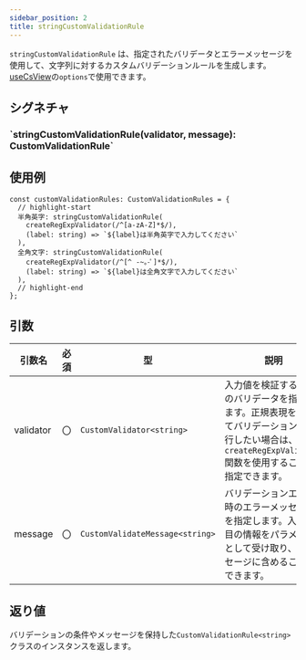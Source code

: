 ```yaml
---
sidebar_position: 2
title: stringCustomValidationRule
---
```


`stringCustomValidationRule` は、指定されたバリデータとエラーメッセージを使用して、文字列に対するカスタムバリデーションルールを生成します。[useCsView](../screen-define/useCsView.md)の`options`で使用できます。

## シグネチャ

<h3>`stringCustomValidationRule(validator, message): CustomValidationRule<string>`</h3>

## 使用例

```tsx
const customValidationRules: CustomValidationRules = {
  // highlight-start
  半角英字: stringCustomValidationRule(
    createRegExpValidator(/^[a-zA-Z]*$/),
    (label: string) => `${label}は半角英字で入力してください`
  ),
  全角文字: stringCustomValidationRule(
    createRegExpValidator(/^[^ -~｡-ﾟ]*$/),
    (label: string) => `${label}は全角文字で入力してください`
  ),
  // highlight-end
};
```

## 引数

| 引数名    | 必須 | 型                              | 説明                                                                                                                                                      |
| --------- | ---- | ------------------------------- | --------------------------------------------------------------------------------------------------------------------------------------------------------- |
| validator | 〇   | `CustomValidator<string>`       | 入力値を検証するためのバリデータを指定します。正規表現を用いてバリデーションを実行したい場合は、`createRegExpValidator`関数を使用することで指定できます。 |
| message   | 〇   | `CustomValidateMessage<string>` | バリデーションエラー時のエラーメッセージを指定します。入力項目の情報をパラメータとして受け取り、メッセージに含めることができます。                        |

## 返り値

バリデーションの条件やメッセージを保持した`CustomValidationRule<string>` クラスのインスタンスを返します。
